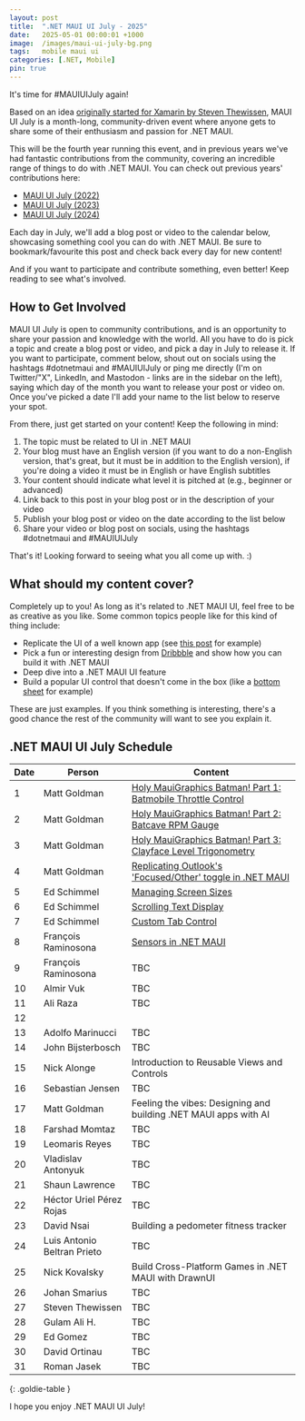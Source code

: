 ```yaml
---
layout: post
title:  ".NET MAUI UI July - 2025"
date:   2025-05-01 00:00:01 +1000
image:  /images/maui-ui-july-bg.png
tags:   mobile maui ui
categories: [.NET, Mobile]
pin: true
---
```


It's time for #MAUIUIJuly again!

Based on an idea [originally started for Xamarin by Steven Thewissen](https://thewissen.io/introducing-xamarin-ui-july/), MAUI UI July is a month-long, community-driven event where anyone gets to share some of their enthusiasm and passion for .NET MAUI.

This will be the fourth year running this event, and in previous years we've had fantastic contributions from the community, covering an incredible range of things to do with .NET MAUI. You can check out previous years' contributions here:

* [MAUI UI July (2022)](/posts/maui-ui-july)
* [MAUI UI July (2023)](/posts/maui-ui-july-23)
* [MAUI UI July (2024)](/posts/mauiuijuly-24/)

Each day in July, we'll add a blog post or video to the calendar below, showcasing something cool you can do with .NET MAUI. Be sure to bookmark/favourite this post and check back every day for new content!

And if you want to participate and contribute something, even better! Keep reading to see what's involved.

## How to Get Involved

MAUI UI July is open to community contributions, and is an opportunity to share your passion and knowledge with the world. All you have to do is pick a topic and create a blog post or video, and pick a day in July to release it. If you want to participate, comment below, shout out on socials using the hashtags #dotnetmaui and #MAUIUIJuly or ping me directly (I'm on Twitter/"X", LinkedIn, and Mastodon - links are in the sidebar on the left), saying which day of the month you want to release your post or video on. Once you've picked a date I'll add your name to the list below to reserve your spot.

From there, just get started on your content! Keep the following in mind:

1. The topic must be related to UI in .NET MAUI
2. Your blog must have an English version (if you want to do a non-English version, that's great, but it must be in addition to the English version), if you're doing a video it must be in English or have English subtitles
3. Your content should indicate what level it is pitched at (e.g., beginner or advanced)
4. Link back to this post in your blog post or in the description of your video
5. Publish your blog post or video on the date according to the list below
6. Share your video or blog post on socials, using the hashtags #dotnetmaui and #MAUIUIJuly

That's it! Looking forward to seeing what you all come up with. :)

## What should my content cover?

Completely up to you! As long as it's related to .NET MAUI UI, feel free to be as creative as you like. Some common topics people like for this kind of thing include:

* Replicate the UI of a well known app (see [this post](/posts/outlook-clone) for example)
* Pick a fun or interesting design from [Dribbble](https://dribbble.com) and show how you can build it with .NET MAUI
* Deep dive into a .NET MAUI UI feature
* Build a popular UI control that doesn't come in the box (like a [bottom sheet](https://blogs.xgenoapps.com/post/2022/07/23/maui-bottom-sheet) for example)

These are just examples. If you think something is interesting, there's a good chance the rest of the community will want to see you explain it.


## .NET MAUI UI July Schedule

| Date | Person                      | Content                                                                                      |
| ---- | --------------------------- | -------------------------------------------------------------------------------------------- |
| 1    | Matt Goldman                | [Holy MauiGraphics Batman! Part 1: Batmobile Throttle Control](/posts/batmobile-part-1/)     |
| 2    | Matt Goldman                | [Holy MauiGraphics Batman! Part 2: Batcave RPM Gauge](/posts/batmobile-part-2)               |
| 3    | Matt Goldman                | [Holy MauiGraphics Batman! Part 3: Clayface Level Trigonometry](/posts/batmobile-part-3)     |
| 4    | Matt Goldman                | [Replicating Outlook's 'Focused/Other' toggle in .NET MAUI](/posts/outlook-toggle)           |
| 5    | Ed Schimmel                 | [Managing Screen Sizes](https://byte217.com/net-maui-managing-screen-sizes/)                 |
| 6    | Ed Schimmel                 | [Scrolling Text Display](https://byte217.com/net-maui-scrolling-text-display/)               |
| 7    | Ed Schimmel                 | [Custom Tab Control](https://byte217.com/net-maui-tab-control-with-underlinement/)           |
| 8    | François Raminosona         | [Sensors in .NET MAUI](https://blog.francois.raminosona.com/sensors-in-net-maui-mauiuijuly/) |
| 9    | François Raminosona         | TBC                                                                                          |
| 10   | Almir Vuk                   | TBC                                                                                          |
| 11   | Ali Raza                    | TBC                                                                                          |
| 12   |                             |                                                                                              |
| 13   | Adolfo Marinucci            | TBC                                                                                          |
| 14   | John Bijsterbosch           | TBC                                                                                          |
| 15   | Nick Alonge                 | Introduction to Reusable Views and Controls                                                  |
| 16   | Sebastian Jensen            | TBC                                                                                          |
| 17   | Matt Goldman                | Feeling the vibes: Designing and building .NET MAUI apps with AI                             |
| 18   | Farshad Momtaz              | TBC                                                                                          |
| 19   | Leomaris Reyes              | TBC                                                                                          |
| 20   | Vladislav Antonyuk          | TBC                                                                                          |
| 21   | Shaun Lawrence              | TBC                                                                                          |
| 22   | Héctor Uriel Pérez Rojas    | TBC                                                                                          |
| 23   | David Nsai                  | Building a pedometer fitness tracker                                                         |
| 24   | Luis Antonio Beltran Prieto | TBC                                                                                          |
| 25   | Nick Kovalsky               | Build Cross-Platform Games in .NET MAUI with DrawnUI                                         |
| 26   | Johan Smarius               | TBC                                                                                          |
| 27   | Steven Thewissen            | TBC                                                                                          |
| 28   | Gulam Ali H.                | TBC                                                                                          |
| 29   | Ed Gomez                    | TBC                                                                                          |
| 30   | David Ortinau               | TBC                                                                                          |
| 31   | Roman Jasek                 | TBC                                                                                          |

{: .goldie-table }

I hope you enjoy .NET MAUI UI July!
